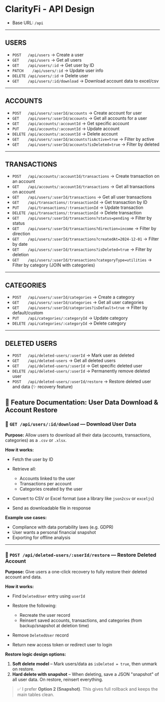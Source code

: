 # ClarityFi - API Design

- Base URL: `/api`

---

## USERS

- `POST   /api/users` → Create a user
- `GET    /api/users` → Get all users
- `GET    /api/users/:id` → Get user by ID
- `PATCH    /api/users/:id` → Update user info
- `DELETE /api/users/:id` → Delete user
- `GET    /api/users/:id/download` → Download account data to excel/csv

---

## ACCOUNTS

- `POST   /api/users/:userId/accounts` → Create account for user
- `GET    /api/users/:userId/accounts` → Get all accounts for a user
- `GET    /api/accounts/:accountId` → Get specific account
- `PUT    /api/accounts/:accountId` → Update account
- `DELETE /api/accounts/:accountId` → Delete account
- `GET    /api/users/:userId/accounts?isActive=true` → Filter by active
- `GET    /api/users/:userId/accounts?isDeleted=true` → Filter by deleted

---

## TRANSACTIONS

- `POST   /api/accounts/:accountId/transactions` → Create transaction on an account
- `GET    /api/accounts/:accountId/transactions` → Get all transactions on account
- `GET    /api/users/:userId/transactions` → Get all user transactions
- `GET    /api/transactions/:transactionId` → Get transaction by ID
- `PUT    /api/transactions/:transactionId` → Update transaction
- `DELETE /api/transactions/:transactionId` → Delete transaction
- `GET    /api/users/:userId/transactions?status=pending` → Filter by status
- `GET    /api/users/:userId/transactions?direction=income` → Filter by direction
- `GET    /api/users/:userId/transactions?createdAt=2024-12-01` → Filter by date
- `GET    /api/users/:userId/transactions?isDeleted=true` → Filter by deletion
- `GET    /api/users/:userId/transactions?categoryType=utilities` → Filter by category (JOIN with categories)

---

## CATEGORIES

- `POST   /api/users/:userId/categories` → Create a category
- `GET    /api/users/:userId/categories` → Get all user categories
- `GET    /api/users/:userId/categories?isDefault=true` → Filter by default/custom
- `PUT    /api/categories/:categoryId` → Update category
- `DELETE /api/categories/:categoryId` → Delete category

---

## DELETED USERS

- `POST   /api/deleted-users/:userId` → Mark user as deleted
- `GET    /api/deleted-users` → Get all deleted users
- `GET    /api/deleted-users/:userId` → Get specific deleted user
- `DELETE /api/deleted-users/:userId` → Permanently remove deleted user
- `POST   /api/deleted-users/:userId/restore` → Restore deleted user and data (✨ recovery feature)

## 📄 Feature Documentation: User Data Download & Account Restore

### 🔽 `GET /api/users/:id/download` — Download User Data

**Purpose:** Allow users to download all their data (accounts, transactions, categories) as a `.csv` or `.xlsx`.

**How it works:**

- Fetch the user by ID
- Retrieve all:

  - Accounts linked to the user
  - Transactions per account
  - Categories created by the user

- Convert to CSV or Excel format (use a library like `json2csv` or `exceljs`)
- Send as downloadable file in response

**Example use cases:**

- Compliance with data portability laws (e.g. GDPR)
- User wants a personal financial snapshot
- Exporting for offline analysis

---

### 🧬 `POST /api/deleted-users/:userId/restore` — Restore Deleted Account

**Purpose:** Give users a one-click recovery to fully restore their deleted account and data.

**How it works:**

- Find `DeletedUser` entry using `userId`
- Restore the following:

  - Recreate the user record
  - Reinsert saved accounts, transactions, and categories (from backup/snapshot at deletion time)

- Remove `DeletedUser` record
- Return new access token or redirect user to login

**Restore logic design options:**

1. **Soft delete model** – Mark users/data as `isDeleted = true`, then unmark on restore.
2. **Hard delete with snapshot** – When deleting, save a JSON "snapshot" of all user data. On restore, reinsert everything.

> ✅ I prefer **Option 2 (Snapshot)**. This gives full rollback and keeps the main tables clean.
